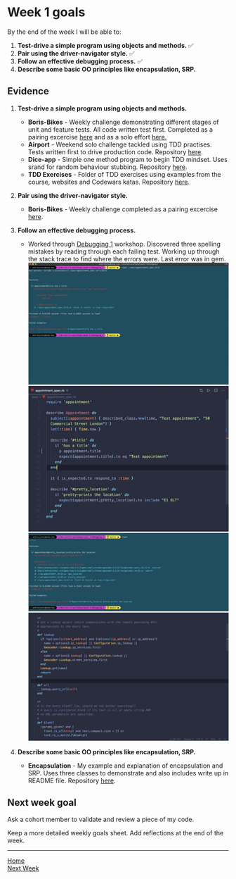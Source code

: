 # Week 1 goals

By the end of the week I will be able to:

1. **Test-drive a simple program using objects and methods.** :white_check_mark:
2. **Pair using the driver-navigator style.** :white_check_mark:
3. **Follow an effective debugging process.** :white_check_mark:
4. **Describe some basic OO principles like encapsulation, SRP.**


## Evidence

1. **Test-drive a simple program using objects and methods.**

    * **Boris-Bikes** - Weekly challenge demonstrating different stages of unit and feature tests. All code written test first. Completed as a pairing excercise [here](https://github.com/mattfreeman-london/boris-bikes) and as a solo effort [here.](https://github.com/jonesandy/boris-bikes)
    * **Airport** - Weekend solo challenge tackled using TDD practises. Tests written first to drive production code. Repository [here](https://github.com/jonesandy/airport_challenge).
    * **Dice-app** - Simple one method program to begin TDD mindset. Uses srand for random behaviour stubbing. Repository [here](https://github.com/jonesandy/dice-app).
    * **TDD Exercises** - Folder of TDD exercises using examples from the course, websites and Codewars katas. Repository [here](https://github.com/jonesandy/tdd-exercises).

2. **Pair using the driver-navigator style.**

    * **Boris-Bikes** - Weekly challenge completed as a pairing excercise [here](https://github.com/mattfreeman-london/boris-bikes).

3. **Follow an effective debugging process.**

    * Worked through [Debugging 1](https://github.com/jonesandy/skills-workshops/tree/master/week-1/debugging_1) workshop. Discovered three spelling mistakes by reading through each failing test. Working up through the stack trace to find where the errors were. Last error was in gem. ![](_imgs/debug-1.png)![](_imgs/debug-2.png)![](_imgs/debug-3.png)![](_imgs/debug-4.png)
    
    
4. **Describe some basic OO principles like encapsulation, SRP.**

    * **Encapsulation** - My example and explanation of encapsulation and SRP. Uses three classes to demonstrate and also includes write up in README file. Repository [here](https://github.com/jonesandy/encapsulation).
  


## Next week goal

Ask a cohort member to validate and review a piece of my code.

Keep a more detailed weekly goals sheet. Add reflections at the end of the week.

---
    
[Home](https://github.com/jonesandy/learning-goals)    
[Next Week](https://github.com/jonesandy/learning-goals/blob/master/week2/week2.md)  
